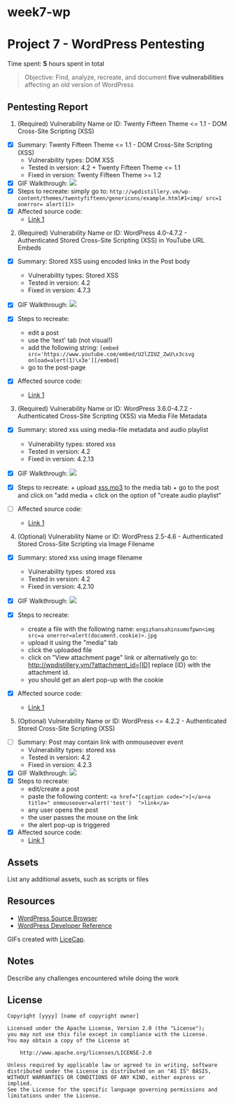 # week7-wp

# Project 7 - WordPress Pentesting

Time spent: **5** hours spent in total

> Objective: Find, analyze, recreate, and document **five vulnerabilities** affecting an old version of WordPress

## Pentesting Report

1. (Required) Vulnerability Name or ID: Twenty Fifteen Theme <= 1.1 - DOM Cross-Site Scripting (XSS)

  - [x] Summary: Twenty Fifteen Theme <= 1.1 - DOM Cross-Site Scripting (XSS)
    - Vulnerability types: DOM XSS
    - Tested in version: 4.2 + Twenty Fifteen Theme <= 1.1
    - Fixed in version: Twenty Fifteen Theme >= 1.2
  - [x] GIF Walkthrough: ![](https://github.com/alfasin/week7-wp/blob/master/CVE1.gif)
  - [x] Steps to recreate: simply go to: `http://wpdistillery.vm/wp-content/themes/twentyfifteen/genericons/example.html#1<img/ src=1 onerror= alert(1)>`
  - [x] Affected source code:
    - [Link 1](https://github.com/Automattic/Genericons/commit/798ac98579dd72dfdb11bdee3e7bebf01cffb1f7)
    
2. (Required) Vulnerability Name or ID: WordPress  4.0-4.7.2 - Authenticated Stored Cross-Site Scripting (XSS) in YouTube URL Embeds

  - [x] Summary: Stored XSS using encoded links in the Post body
    - Vulnerability types: Stored XSS
    - Tested in version: 4.2
    - Fixed in version: 4.7.3
  - [x] GIF Walkthrough: ![](https://github.com/alfasin/week7-wp/blob/master/CVE2.gif)
  - [x] Steps to recreate: 
    + edit a post 
    + use the 'text' tab (not visual!) 
    + add the following string: `[embed src='https://www.youtube.com/embed/U2lZIUZ_ZwU\x3csvg onload=alert(1)\x3e'][/embed]`
    + go to the post-page
    
  - [x] Affected source code:
    - [Link 1](https://github.com/WordPress/WordPress/commit/419c8d97ce8df7d5004ee0b566bc5e095f0a6ca8)
    
3. (Required) Vulnerability Name or ID: WordPress 3.6.0-4.7.2 - Authenticated Cross-Site Scripting (XSS) via Media File Metadata

  - [x] Summary: stored xss using media-file metadata and audio playlist
    - Vulnerability types: stored xss
    - Tested in version: 4.2
    - Fixed in version: 4.2.13
  - [x] GIF Walkthrough: ![](https://github.com/alfasin/week7-wp/blob/master/CVE3.gif)
  - [x] Steps to recreate: 
        + upload [xss.mp3](https://github.com/alfasin/week7-wp/blob/master/xss.mp3) to the media tab
        + go to the post and click on "add media
        + click on the option of "create audio playlist"
        
  - [ ] Affected source code:
    - [Link 1](https://github.com/WordPress/WordPress/commit/28f838ca3ee205b6f39cd2bf23eb4e5f52796bd7)
    
4. (Optional) Vulnerability Name or ID: WordPress 2.5-4.6 - Authenticated Stored Cross-Site Scripting via Image Filename

  - [x] Summary: stored xss using image filename
    - Vulnerability types: stored xss
    - Tested in version: 4.2
    - Fixed in version: 4.2.10
  - [x] GIF Walkthrough: ![](https://github.com/alfasin/week7-wp/blob/master/CVE4.gif)
  - [x] Steps to recreate: 
      + create a file with the following name: `engizhansahinsumofpwn<img src=a onerror=alert(document.cookie)>.jpg`
      + upload it using the "media" tab
      + click the uploaded file
      + click on "View attachment page" link or alternatively go to: http://wpdistillery.vm/?attachment_id=[ID] replace [ID} with the attachment id.<br>
      + you should get an alert pop-up with the cookie
      
  - [x] Affected source code:
    - [Link 1](https://github.com/WordPress/WordPress/commit/c9e60dab176635d4bfaaf431c0ea891e4726d6e0)
    
    
5. (Optional) Vulnerability Name or ID: WordPress <= 4.2.2 - Authenticated Stored Cross-Site Scripting (XSS)

  - [ ] Summary: Post may contain link with onmouseover event 
    - Vulnerability types: stored xss
    - Tested in version: 4.2
    - Fixed in version: 4.2.3
  - [x] GIF Walkthrough: ![](https://github.com/alfasin/week7-wp/blob/master/CVE5.gif)
  - [x] Steps to recreate: 
      + edit/create a post
      + paste the following content: `<a href="[caption code=">]</a><a title=" onmouseover=alert('test')  ">link</a>`
      + any user opens the post
      + the user passes the mouse on the link
      + the alert pop-up is triggered      
  - [x] Affected source code:
    - [Link 1](https://core.trac.wordpress.org/changeset/33359) 

## Assets

List any additional assets, such as scripts or files

## Resources

- [WordPress Source Browser](https://core.trac.wordpress.org/browser/)
- [WordPress Developer Reference](https://developer.wordpress.org/reference/)

GIFs created with [LiceCap](http://www.cockos.com/licecap/).

## Notes

Describe any challenges encountered while doing the work

## License

    Copyright [yyyy] [name of copyright owner]

    Licensed under the Apache License, Version 2.0 (the "License");
    you may not use this file except in compliance with the License.
    You may obtain a copy of the License at

        http://www.apache.org/licenses/LICENSE-2.0

    Unless required by applicable law or agreed to in writing, software
    distributed under the License is distributed on an "AS IS" BASIS,
    WITHOUT WARRANTIES OR CONDITIONS OF ANY KIND, either express or implied.
    See the License for the specific language governing permissions and
    limitations under the License.
